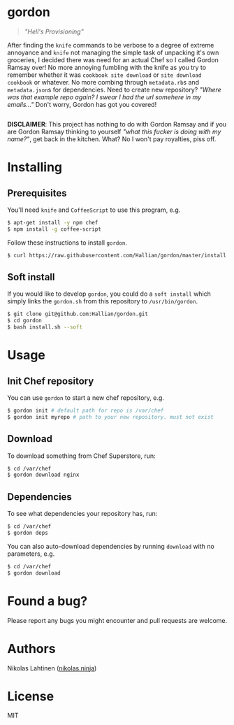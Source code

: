 # gordon
> _"Hell's Provisioning"_

After finding the `knife` commands to be verbose to a degree of extreme
annoyance and `knife` not managing the simple task of unpacking it's own
groceries, I decided there was need for an actual Chef so I called Gordon Ramsay
over! No more annoying fumbling with the knife as you try to remember whether it
was `cookbook site download` or `site download cookbook` or whatever. No more
combing through `metadata.rb`s and `metadata.json`s for dependencies. Need to
create new repository? _"Where was that example repo again? I swear I had the
url somehere in my emails..."_ Don't worry, Gordon has got you covered!

<img src="https://i.imgflip.com/f0j7j.jpg" alt="">

__DISCLAIMER__: This project has nothing to do with Gordon Ramsay and if you are
Gordon Ramsay thinking to yourself _"what this fucker is doing with my name?"_, get
back in the kitchen. What? No I won't pay royalties, piss off.

# Installing

## Prerequisites

You'll need `knife` and `CoffeeScript` to use this program, e.g.

```bash
$ apt-get install -y npm chef
$ npm install -g coffee-script
``` 

Follow these instructions to install `gordon`.

```bash
$ curl https://raw.githubusercontent.com/Hallian/gordon/master/install.sh | bash
```


## Soft install

If you would like to develop `gordon`, you could do a `soft install`
which simply links the `gordon.sh` from this repository to `/usr/bin/gordon`.

```bash
$ git clone git@github.com:Hallian/gordon.git
$ cd gordon
$ bash install.sh --soft
```

# Usage

## Init Chef repository

You can use `gordon` to start a new chef repository, e.g.

```bash
$ gordon init # default path for repo is /var/chef
$ gordon init myrepo # path to your new repository. must not exist
```

## Download

To download something from Chef Superstore, run:

```bash
$ cd /var/chef
$ gordon download nginx
```

## Dependencies

To see what dependencies your repository has, run:

```bash
$ cd /var/chef
$ gordon deps
```

You can also auto-download dependencies by running `download` with
no parameters, e.g.

```bash
$ cd /var/chef
$ gordon download
```

# Found a bug?

Please report any bugs you might encounter and pull requests are welcome.

# Authors

Nikolas Lahtinen ([nikolas.ninja](http://nikolas.ninja))

# License
MIT
